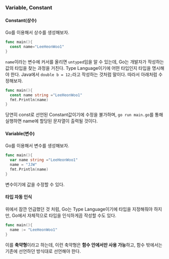 ### Variable, Constant

#### Constant(상수)
Go를 이용해서 상수를 생성해보자.
```go
func main(){
  const name="LeeHeonWoo1"
}
```
`name`이라는 변수에 커서를 올리면 `untyped`임을 알 수 있는데, Go는 개발자가 작성하는 값의 타입을 찾는 과정을 거친다. Type Language이기에 어떤 타입인지 타입을 명시해야 한다. Java에서 `double b = 12;`라고 작성하는 것처럼 말이다. 따라서 아래처럼 수정해보자.
```go
func main(){
  const name string ="LeeHeonWoo1"
  fmt.Println(name)
}
```
당연히 const로 선언된 Constant값이기에 수정을 불가하며, `go run main.go`를 통해 실행하면 name에 할당된 문자열이 출력될 것이다.

#### Variable(변수)
Go를 이용해서 변수를 생성해보자.
```go
func main(){
  var name string ="LeeHeonWoo1"
  name = "JJW"
  fmt.Println(name)
}
```
변수이기에 값을 수정할 수 있다.

#### 타입 자동 인식
위에서 잠깐 언급했던 것 처럼, Go는 Type Language이기에 타입을 지정해줘야 하지만, Go에서 자체적으로 타입을 인식하게끔 작성할 수도 있다.
```go
func main(){
  name := "LeeHeonWoo1"
}
```
이를 <b>축약형</b>이라고 하는데, 이런 축약형은 <b>함수 안에서만 사용 가능</b>하고, 함수 밖에서는 기존에 선언하던 방식대로 선언해야 한다.